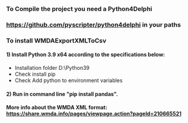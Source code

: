 ### To Compile the project you need a Python4Delphi 
### https://github.com/pyscripter/python4delphi in your paths

### To install WMDAExportXMLToCsv 

#### 1) Install Python 3.9 x64 according to the specifications below: 

* Installation folder D:\Python39
* Check install pip 
* Check Add python to environment variables

#### 2) Run in command line "pip install pandas".

#### More info about the WMDA XML format: https://share.wmda.info/pages/viewpage.action?pageId=210665521




